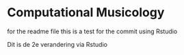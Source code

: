 # Computational Musicology
for the readme file
this is a test for the commit using Rstudio

Dit is de 2e verandering via Rstudio